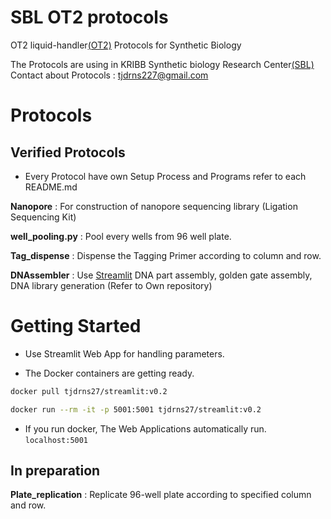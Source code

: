 # SBL OT2 protocols

OT2 liquid-handler[(OT2)](https://opentrons.com/ot-2/) Protocols for Synthetic Biology 

The Protocols are using in KRIBB Synthetic biology Research Center[(SBL)](https://oak.kribb.re.kr/handle/201005/19496/tab-browse?sort_by=2&order=DESC)  
Contact about Protocols : <tjdrns227@gmail.com>

# Protocols  

## Verified Protocols

* Every Protocol have own Setup Process and Programs refer to each README.md    
  

**Nanopore** : For construction of nanopore sequencing library (Ligation Sequencing Kit)  

**well_pooling.py** : Pool every wells from 96 well plate.  

**Tag_dispense** : Dispense the Tagging Primer according to column and row.   

**DNAssembler** : Use [Streamlit](https://docs.streamlit.io/library/get-started/installation) DNA part assembly, golden gate assembly, DNA library generation (Refer to Own repository)

# Getting Started

* Use Streamlit Web App for handling parameters.  

* The Docker containers are getting ready.  
``` bash
docker pull tjdrns27/streamlit:v0.2

docker run --rm -it -p 5001:5001 tjdrns27/streamlit:v0.2
```
* If you run docker, The Web Applications automatically run. `localhost:5001`

## In preparation

**Plate_replication** : Replicate 96-well plate according to specified column and row.  
